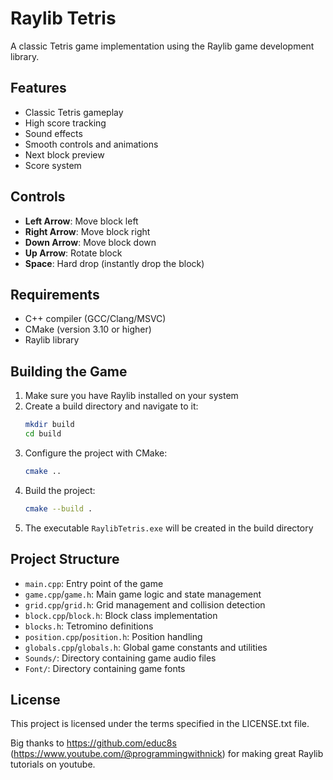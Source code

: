 # Raylib Tetris

A classic Tetris game implementation using the Raylib game development library.

## Features

- Classic Tetris gameplay
- High score tracking
- Sound effects
- Smooth controls and animations
- Next block preview
- Score system

## Controls

- **Left Arrow**: Move block left
- **Right Arrow**: Move block right
- **Down Arrow**: Move block down
- **Up Arrow**: Rotate block
- **Space**: Hard drop (instantly drop the block)

## Requirements

- C++ compiler (GCC/Clang/MSVC)
- CMake (version 3.10 or higher)
- Raylib library

## Building the Game

1. Make sure you have Raylib installed on your system
2. Create a build directory and navigate to it:
   ```bash
   mkdir build
   cd build
   ```
3. Configure the project with CMake:
   ```bash
   cmake ..
   ```
4. Build the project:
   ```bash
   cmake --build .
   ```
5. The executable `RaylibTetris.exe` will be created in the build directory

## Project Structure

- `main.cpp`: Entry point of the game
- `game.cpp`/`game.h`: Main game logic and state management
- `grid.cpp`/`grid.h`: Grid management and collision detection
- `block.cpp`/`block.h`: Block class implementation
- `blocks.h`: Tetromino definitions
- `position.cpp`/`position.h`: Position handling
- `globals.cpp`/`globals.h`: Global game constants and utilities
- `Sounds/`: Directory containing game audio files
- `Font/`: Directory containing game fonts

## License

This project is licensed under the terms specified in the LICENSE.txt file.

Big thanks to https://github.com/educ8s (https://www.youtube.com/@programmingwithnick) for making great Raylib tutorials on youtube.

